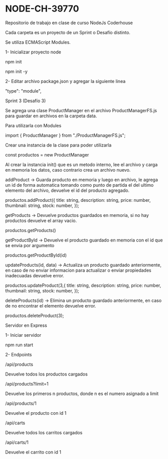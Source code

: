 # NODE-CH-39770

Repositorio de trabajo en clase de curso NodeJs Coderhouse

Cada carpeta es un proyecto de un Sprint o Desafío distinto.

Se utiliza ECMAScript Modules.

1- Inicializar proyecto node

npm init

npm init -y

2- Editar archivo package.json y agregar la siguiente linea

"type": "module",

Sprint 3 (Desafío 3)

Se agrega una clase ProductManager en el archivo ProductManagerFS.js para guardar en archivos en la carpeta data.

Para utilizarla con Modules

import { ProductManager } from "./ProductManagerFS.js";

Crear una instancia de la clase para poder utilizarla

const productos = new ProductManager

Al crear la instancia init() que es un metodo interno, lee el archivo y carga en memoria los datos, caso contrario crea un archivo nuevo.

addProduct -> Guarda producto en memoria y luego en archivo, le agrega un id de forma automatica tomando como punto de partida el del ultimo elemento del archivo, devuelve el id del producto agregado.

productos.addProduct({
title: string,
description: string,
price: number,
thumbnail: string,
stock: number,
});

getProducts -> Devuelve productos guardados en memoria, si no hay productos devuelve el array vacio.

productos.getProducts()

getProductById -> Devuelve el producto guardado en memoria con el id que se envia por argumento

productos.getProductById(id)

updateProducts(id, data) -> Actualiza un producto guardado anteriormente, en caso de no enviar informacion para actualizar o enviar propiedades inadecuadas devuelve error.

productos.updateProduct(3,{
title: string,
description: string,
price: number,
thumbnail: string,
stock: number,
});

deleteProducts(id) -> Elimina un producto guardado anteriormente, en caso de no encontrar el elemento devuelve error.

productos.deleteProduct(3);

Servidor en Express

1- Iniciar servidor

npm run start

2- Endpoints

/api/products

Devuelve todos los productos cargados

/api/products?limit=1

Devuelve los primeros n productos, donde n es el numero asignado a limit

/api/products/1

Devuelve el producto con id 1

/api/carts

Devuelve todos los carritos cargados

/api/carts/1

Devuelve el carrito con id 1
